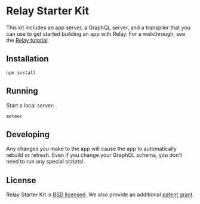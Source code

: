 # Relay Starter Kit

This kit includes an app server, a GraphQL server, and a transpiler that you can use to get started building an app with Relay. For a walkthrough, see the [Relay tutorial](https://facebook.github.io/relay/docs/tutorial.html).

## Installation

```
npm install
```

## Running

Start a local server:

```
meteor
```

## Developing

Any changes you make to the app will cause the app to automatically rebuild or refresh. Even if you change your GraphQL schema, you don't need to run any special scripts!

## License

Relay Starter Kit is [BSD licensed](./LICENSE). We also provide an additional [patent grant](./PATENTS).
